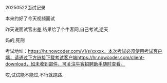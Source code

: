 20250522面试记录

本来约好了今天视频面试

昨天说面试官出差,结果给了个牛客网,自己考试,逆天

妈的,死刑

考试地址：https://hr.nowcoder.com/v1/s/xxxxx，本次考试必须使用考试客户端，请通过下方链接下载考试客户端https://hr.nowcoder.com/client-download，如未收到邮件，可关注牛客招聘助手随时查看。

哎,试试能不能过,不行就跑路.
